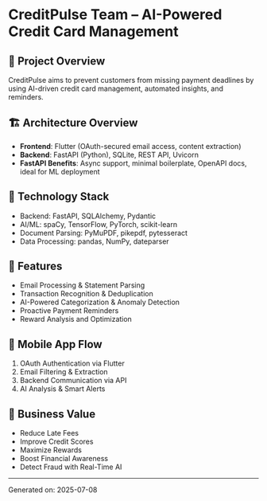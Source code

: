 # CreditPulse Team – AI-Powered Credit Card Management

## 📌 Project Overview
CreditPulse aims to prevent customers from missing payment deadlines by using AI-driven credit card management, automated insights, and reminders.

## 🏗️ Architecture Overview
- **Frontend**: Flutter (OAuth-secured email access, content extraction)
- **Backend**: FastAPI (Python), SQLite, REST API, Uvicorn
- **FastAPI Benefits**: Async support, minimal boilerplate, OpenAPI docs, ideal for ML deployment

## 🧰 Technology Stack
- Backend: FastAPI, SQLAlchemy, Pydantic
- AI/ML: spaCy, TensorFlow, PyTorch, scikit-learn
- Document Parsing: PyMuPDF, pikepdf, pytesseract
- Data Processing: pandas, NumPy, dateparser

## 🔑 Features
- Email Processing & Statement Parsing
- Transaction Recognition & Deduplication
- AI-Powered Categorization & Anomaly Detection
- Proactive Payment Reminders
- Reward Analysis and Optimization

## 📱 Mobile App Flow
1. OAuth Authentication via Flutter
2. Email Filtering & Extraction
3. Backend Communication via API
4. AI Analysis & Smart Alerts

## 💼 Business Value
- Reduce Late Fees
- Improve Credit Scores
- Maximize Rewards
- Boost Financial Awareness
- Detect Fraud with Real-Time AI

---
Generated on: 2025-07-08
